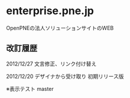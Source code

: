enterprise.pne.jp
===================

OpenPNEの法人ソリューションサイトのWEB

改訂履歴
--------------
2012/12/27 文言修正、リンク付け替え

2012/12/20 デザイナから受け取り 初期リリース版

※表示テスト master

